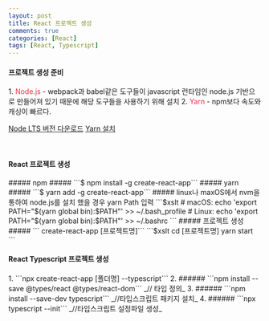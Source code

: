 ```yaml
---
layout: post
title: React 프로젝트 생성
comments: true
categories: [React]
tags: [React, Typescript]
---
```


<h4>프로젝트 생성 준비</h4>
1. <span style="color:#ed3249">Node.js</span> - webpack과 babel같은 도구들이 javascript 런타임인 node.js 기반으로 만들어져 있기 때문에 해당 도구들을 사용하기 위해 설치
2. <span style="color:#ed3249">Yarn</span> - npm보다 속도와 캐싱이 빠르다.

[Node LTS 버전 다운로드](https://nodejs.org/ko/download/)
[Yarn 설치](https://yarnpkg.com/en/docs/install)

<br/>

<h4>React 프로젝트 생성</h4>
##### npm #####
```$ npm install -g create-react-app```
##### yarn #####
```$ yarn add -g create-react-app```
##### linux나 maxOS에서 nvm을 통하여 node.js를 설치 했을 경우 yarn Path 입력
```$xslt
# macOS:
echo 'export PATH="$(yarn global bin):$PATH"' >> ~/.bash_profile
# Linux:
echo 'export PATH="$(yarn global bin):$PATH"' >> ~/.bashrc
```
##### 프로젝트 생성 #####
``` create-react-app [프로젝트명]```
```$xslt
cd [프로젝트명]
yarn start
```


<br/>
<h4>React Typescript 프로젝트 생성</h4>
1. ```npx create-react-app [폴더명] --typescript```
2. ###### ```npm install --save @types/react @types/react-dom``` _// 타입 정의_
3. ###### ```npm install --save-dev typescript``` _//타입스크립트 패키지 설치_
4. ###### ```npx typescript --init``` _//타입스크립트 설정파일 생성_


